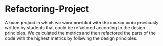 # Refactoring-Project
A team project in which we were provided with the source code previously written by students that could be refactored according to the design principles. We calculated the metrics and then refactored the parts of the code with the highest metrics by following the design principles.
